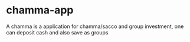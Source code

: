 # chamma-app
A chamma is a application for chamma/sacco and group investment, one can deposit cash and also save as groups
